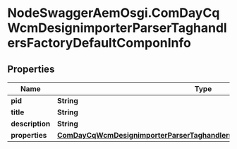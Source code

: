 # NodeSwaggerAemOsgi.ComDayCqWcmDesignimporterParserTaghandlersFactoryDefaultComponInfo

## Properties
Name | Type | Description | Notes
------------ | ------------- | ------------- | -------------
**pid** | **String** |  | [optional] 
**title** | **String** |  | [optional] 
**description** | **String** |  | [optional] 
**properties** | [**ComDayCqWcmDesignimporterParserTaghandlersFactoryDefaultComponProperties**](ComDayCqWcmDesignimporterParserTaghandlersFactoryDefaultComponProperties.md) |  | [optional] 


